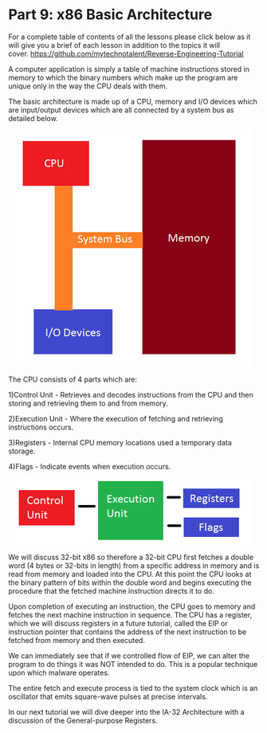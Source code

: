 # Part 9: x86 Basic Architecture

For a complete table of contents of all the lessons please click below as it will give you a brief of each lesson in addition to the topics it will cover.&nbsp;https://github.com/mytechnotalent/Reverse-Engineering-Tutorial

A computer application is simply a table of machine instructions stored in memory to which the binary numbers which make up the program are unique only in the way the CPU deals with them.

The basic architecture is made up of a CPU, memory and I/O devices which are input/output devices which are all connected by a system bus as detailed below.

<div class="slate-resizable-image-embed slate-image-embed__resize-full-width"><img src="/imgs/1520249055678.jpg"/></div>

The CPU consists of 4 parts which are:

1)Control Unit - Retrieves and decodes instructions from the CPU and then storing and retrieving them to and from memory.

2)Execution Unit - Where the execution of fetching and retrieving instructions occurs.

3)Registers - Internal CPU memory locations used a temporary data storage.

4)Flags - Indicate events when execution occurs.

<div class="slate-resizable-image-embed slate-image-embed__resize-full-width"><img src="/imgs/1520178351635.jpg"/></div>

We will discuss 32-bit x86 so therefore a 32-bit CPU first fetches a double word (4 bytes or 32-bits in length) from a specific address in memory and is read from memory and loaded into the CPU. At this point the CPU looks at the binary pattern of bits within the double word and begins executing the procedure that the fetched machine instruction directs it to do.

Upon completion of executing an instruction, the CPU goes to memory and fetches the next machine instruction in sequence. The CPU has a register, which we will discuss registers in a future tutorial, called the EIP or instruction pointer that contains the address of the next instruction to be fetched from memory and then executed.

We can immediately see that if we controlled flow of EIP, we can alter the program to do things it was NOT intended to do. This is a popular technique upon which malware operates.

The entire fetch and execute process is tied to the system clock which is an oscillator that emits square-wave pulses at precise intervals.

In our next tutorial we will dive deeper into the IA-32 Architecture with a discussion of the General-purpose Registers.